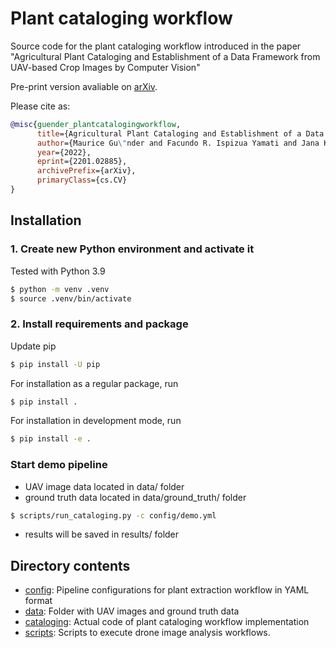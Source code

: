# Plant cataloging workflow

Source code for the plant cataloging workflow introduced in the paper "Agricultural Plant Cataloging and Establishment of a Data Framework from UAV-based Crop Images by Computer Vision"

Pre-print version avaliable on [arXiv](https://arxiv.org/abs/2201.02885v2).

Please cite as:
```bibtex
@misc{guender_plantcatalogingworkflow,
      title={Agricultural Plant Cataloging and Establishment of a Data Framework from UAV-based Crop Images by Computer Vision}, 
      author={Maurice Gu\"nder and Facundo R. Ispizua Yamati and Jana Kierdorf and Ribana Roscher and Anne-Katrin Mahlein and Christian Bauckhage},
      year={2022},
      eprint={2201.02885},
      archivePrefix={arXiv},
      primaryClass={cs.CV}
}
```

## Installation

### 1. Create new Python environment and activate it

Tested with Python 3.9
```bash
$ python -m venv .venv
$ source .venv/bin/activate
```

### 2. Install requirements and package

Update pip
```bash
$ pip install -U pip
```

For installation as a regular package, run
```bash
$ pip install .
```

For installation in development mode, run
```bash
$ pip install -e .
```

### Start demo pipeline

* UAV image data located in data/ folder
* ground truth data located in data/ground_truth/ folder

```bash
$ scripts/run_cataloging.py -c config/demo.yml
```

* results will be saved in results/ folder

## Directory contents

* [config](/config): Pipeline configurations for plant extraction workflow in YAML format
* [data](/data): Folder with UAV images and ground truth data
* [cataloging](/cataloging): Actual code of plant cataloging workflow implementation
* [scripts](/scripts): Scripts to execute drone image analysis workflows.
